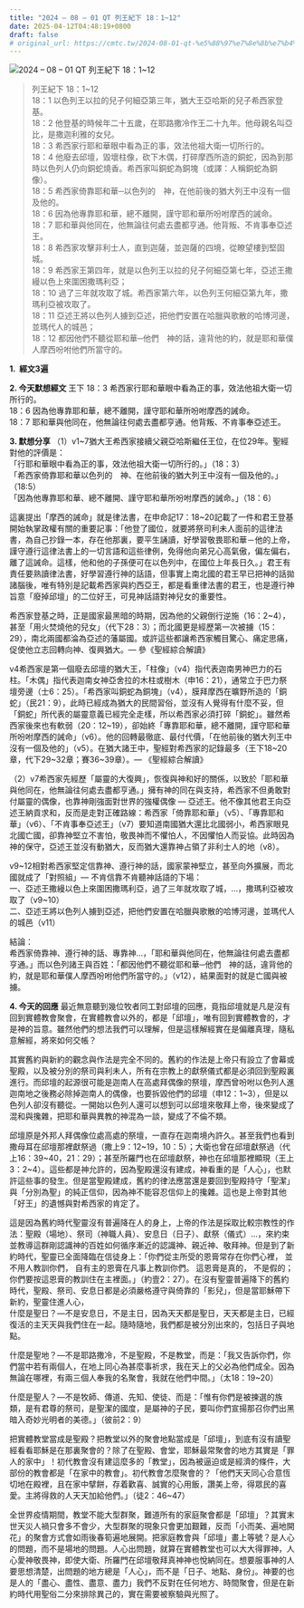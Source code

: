 ```yaml
---
title: "2024 – 08 – 01 QT 列王紀下 18：1~12"
date: 2025-04-12T04:48:19+0800
draft: false
# original_url: https://cmtc.tw/2024-08-01-qt-%e5%88%97%e7%8e%8b%e7%b4%80%e4%b8%8b-18%ef%bc%9a112
---
```


![2024 – 08 – 01 QT 列王紀下 18：1\~12](/images/qt.jpg  "2024 – 08 – 01 QT 列王紀下 18：1\~12")

> 列王紀下 18：1\~12  
> 18：1 以色列王以拉的兒子何細亞第三年，猶大王亞哈斯的兒子希西家登基。  
> 18：2 他登基的時候年二十五歲，在耶路撒冷作王二十九年。他母親名叫亞比，是撒迦利雅的女兒。  
> 18：3 希西家行耶和華眼中看為正的事，效法他祖大衛一切所行的。  
> 18：4 他廢去邱壇，毀壞柱像，砍下木偶，打碎摩西所造的銅蛇，因為到那時以色列人仍向銅蛇燒香。希西家叫銅蛇為銅塊（或譯：人稱銅蛇為銅像）。  
> 18：5 希西家倚靠耶和華─以色列的　神，在他前後的猶大列王中沒有一個及他的。  
> 18：6 因為他專靠耶和華，總不離開，謹守耶和華所吩咐摩西的誡命。  
> 18：7 耶和華與他同在，他無論往何處去盡都亨通。他背叛、不肯事奉亞述王。  
> 18：8 希西家攻擊非利士人，直到迦薩，並迦薩的四境，從瞭望樓到堅固城。  
> 18：9 希西家王第四年，就是以色列王以拉的兒子何細亞第七年，亞述王撒縵以色上來圍困撒瑪利亞；  
> 18：10 過了三年就攻取了城。希西家第六年，以色列王何細亞第九年，撒瑪利亞被攻取了。  
> 18：11 亞述王將以色列人擄到亞述，把他們安置在哈臘與歌散的哈博河邊，並瑪代人的城邑；  
> 18：12 都因他們不聽從耶和華─他們　神的話，違背他的約，就是耶和華僕人摩西吩咐他們所當守的。

**1.  經文3遍**

**2. 今天默想經文**
王下 18：3 希西家行耶和華眼中看為正的事，效法他祖大衛一切所行的。  
18：6 因為他專靠耶和華，總不離開，謹守耶和華所吩咐摩西的誡命。  
18：7 耶和華與他同在，他無論往何處去盡都亨通。他背叛、不肯事奉亞述王。

**3. 默想分享**
（1）v1\~7猶大王希西家接續父親亞哈斯繼任王位，在位29年。聖經對他的評價是：  
「行耶和華眼中看為正的事，效法他祖大衛一切所行的。」（18：3）  
「希西家倚靠耶和華以色列的　神、在他前後的猶大列王中沒有一個及他的。」（18:5）  
「因為他專靠耶和華、總不離開、謹守耶和華所吩咐摩西的誡命。」（18：6）

這裏提出「摩西的誡命」就是律法書，在申命記17：18\~20記載了一件和君王登基開始執掌政權有關的重要記事：「他登了國位，就要將祭司利未人面前的這律法書，為自己抄錄一本，存在他那裏，要平生誦讀，好學習敬畏耶和華－他的上帝，謹守遵行這律法書上的一切言語和這些律例，免得他向弟兄心高氣傲，偏左偏右，離了這誡命。這樣，他和他的子孫便可在以色列中，在國位上年長日久。」君王有責任要熟讀律法書，好學習遵行神的話語，但事實上南北國的君王早已把神的話拋諸腦後，唯有特別是記載希西家與約西亞王，都是看重律法書的君王，也是遵行神旨意「廢掉邱壇」的二位好王，可見神話語對神兒女的重要性。

希西家登基之時，正是國家最黑暗的時期，因為他的父親倒行逆施（16：2\~4），甚至「用火焚燒他的兒女」（代下28：3）；而北國更是經歷第一次被擄（15：29），南北兩國都淪為亞述的藩屬國。或許這些都讓希西家觸目驚心、痛定思痛，促使他立志回轉向神、復興猶大。— 參《聖經綜合解讀》

v4希西家是第一個廢去邱壇的猶大王，「柱像」（v4）指代表迦南男神巴力的石柱。「木偶」指代表迦南女神亞舍拉的木柱或樹木（申16：21），通常立于巴力祭壇旁邊（士6：25）。「希西家叫銅蛇為銅塊」（v4），膜拜摩西在曠野所造的「銅蛇」（民21：9），此時已經成為猶大的民間習俗，並沒有人覺得有什麼不妥，但「銅蛇」所代表的屬靈意義已經完全走樣，所以希西家必須打碎「銅蛇」。雖然希西家後來也有軟弱（20：12\~19），卻始終「專靠耶和華，總不離開，謹守耶和華所吩咐摩西的誡命」（v6）。他的回轉最徹底、最付代價，「在他前後的猶大列王中沒有一個及他的」（v5）。在猶大諸王中，聖經對希西家的記錄最多（王下18\~20章，代下29\~32章；賽36\~39章）。— 《聖經綜合解讀》

（2）v7希西家先經歷「屬靈的大復興」，恢復與神和好的關係，以致於「耶和華與他同在，他無論往何處去盡都亨通。」擁有神的同在與支持，希西家不但勇敢對付屬靈的偶像，也靠神剛強面對世界的強權偶像 — 亞述王。他不像其他君王向亞述王納貢求和，反而是走對正確路線：希西家「倚靠耶和華」（v5）、「專靠耶和華」（v6）、「不肯事奉亞述王」（v7）要知道南國猶大還比北國弱小，希西家眼見北國亡國，卻靠神堅立不害怕，敬畏神而不懼怕人，不因懼怕人而妥協。此時因為神的保守，亞述王並沒有動猶大，反而猶大還靠神占領了非利士人的地（v8）。

v9\~12相對希西家堅定信靠神、遵行神的話，國家蒙神堅立，甚至向外擴展，而北國就成了「對照組」— 不肯信靠不肯聽神話語的下場：  
一、亞述王撒縵以色上來圍困撒瑪利亞，過了三年就攻取了城，…，撒瑪利亞被攻取了（v9\~10）  
二、亞述王將以色列人擄到亞述，把他們安置在哈臘與歌散的哈博河邊，並瑪代人的城邑（v11）

結論：  
希西家倚靠神、遵行神的話、專靠神…，「耶和華與他同在，他無論往何處去盡都亨通。」而以色列諸王與百姓：「都因他們不聽從耶和華─他們　神的話，違背他的約，就是耶和華僕人摩西吩咐他們所當守的。」（v12），結果面對的就是亡國與被擄。

**4. 今天的回應**
最近無意聽到幾位牧者同工對邱壇的回應，竟指邱壇就是凡是沒有回到實體教會聚會，在實體教會以外的，都是「邱壇」，唯有回到實體教會的，才是神的旨意。雖然他們的想法我們可以理解，但是這樣解經實在是偏離真理，隨私意解經，將來如何交帳？

其實舊約與新約的觀念與作法是完全不同的。舊約的作法是上帝只有設立了會幕或聖殿，以及被分別的祭司與利未人，所有在宗教上的獻祭儀式都是必須回到聖殿裏進行。而邱壇的起源很可能是迦南人在高處拜偶像的祭壇，摩西曾吩咐以色列人進迦南地之後務必除掉迦南人的偶像，也要拆毀他們的邱壇（申12：1\~3），但是以色列人卻沒有聽從。一開始以色列人還可以想到可以邱壇來敬拜上帝，後來變成了混和與攙雜，把耶和華與異教的神混為一談，變成了不倫不類。

邱壇原是外邦人拜偶像位處高處的祭壇，一直存在迦南境內許久。甚至我們也看到撒母耳在邱壇那裡獻祭過（撒上9：12\~19，10：5）；大衛也曾在邱壇獻祭過（代上16：39\~40，21：29）；甚至所羅門也在邱壇獻祭，神也在邱壇那裡顯現（王上3：2\~4）。這些都是神允許的，因為聖殿還沒有建成，神看重的是「人心」，也默許這些事的發生。但是當聖殿建成，舊約的律法應當還是要回到聖殿持守「聖潔」與「分別為聖」的純正信仰，因為神不能容忍信仰上的攙雜。這也是上帝對其他「好王」的遺憾與對希西家的肯定了。

這是因為舊約時代聖靈沒有普遍降在人的身上，上帝的作法是採取比較宗教性的作法：聖殿（場地）、祭司（神職人員）、安息日（日子）、獻祭（儀式）…，來約束並教導這群剛認識神的百姓如何循序漸近的認識神、親近神、敬拜神。但是到了新約時代，聖靈已全面降臨在信徒身上：「你們從主所受的恩膏常存在你們心裡， 並不用人教訓你們， 自有主的恩膏在凡事上教訓你們。 這恩膏是真的， 不是假的； 你們要按這恩膏的教訓住在主裡面。」（約壹2：27）。在沒有聖靈普遍降下的舊約時代，聖殿、祭司、安息日都是必須嚴格遵守與倚靠的「影兒」，但是當耶穌帶下新約，聖靈住進人心，  
什麼是聖日？—不是安息日，不是主日，因為天天都是聖日，天天都是主日，已經復活的主天天與我們住在一起。隨時隨地，我們都是被分別出來的，包括日子與地點。

什麼是聖地？—不是耶路撒冷，不是聖殿，不是教堂，而是：「我又告訴你們，你們當中若有兩個人，在地上同心為甚麼事祈求，我在天上的父必為他們成全。因為無論在哪裡，有兩三個人奉我的名聚會，我就在他們中間。」（太18：19\~20）

什麼是聖人？—不是牧師、傳道、先知、使徒、而是：「惟有你們是被揀選的族類，是有君尊的祭司，是聖潔的國度，是屬神的子民，要叫你們宣揚那召你們出黑暗入奇妙光明者的美德。」（彼前2：9）

把實體教堂當成是聖殿？把教堂以外的聚會地點當成是「邱壇」，到底有沒有讀聖經看看耶穌是在那裏聚會的？除了在聖殿、會堂，耶穌最常聚會的地方其實是「罪人的家中」！初代教會沒有建這麼多的「教堂」，因為被逼迫或是經濟的條件，大部份的教會都是「在家中的教會」。初代教會怎麼聚會的？「他們天天同心合意恆切地在殿裡，且在家中擘餅，存着歡喜、誠實的心用飯，讚美上帝，得眾民的喜愛。主將得救的人天天加給他們。」（徒2：46\~47）

全世界疫情期間，教堂不能大型群聚，難道所有的家庭聚會都是「邱壇」？其實末世天災人禍只會多不會少，大型群聚的現象只會更加艱難，反而「小而美、遍地開花」的聚會方式會如雨後春筍遍地展開。把家庭教會與「邱壇」畫上等號？是人心的問題，而不是場地的問題。人心出問題，就算在實體教堂也可以大大得罪神，人心愛神敬畏神，即使大衛、所羅門在邱壇敬拜真神神也悅納同在。想要服事神的人要思想清楚，出問題的地方總是「人心」，而不是「日子、地點、身份」。神要的也是人的「盡心、盡性、盡意、盡力」我們不反對在任何地方、時間聚會，但是在新約時代用聖俗二分來排除異己的，實在需要被察驗與光照了。
